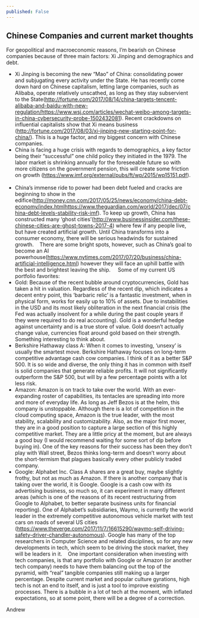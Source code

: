 ```yaml
---
published: False
---
```

## Chinese Companies and current market thoughts

For geopolitical and macroeconomic reasons, I’m bearish on Chinese companies because of three main factors: Xi Jinping and demographics and debt.
 
* Xi Jinping is becoming the new “Mao” of China: consolidating power and subjugating every activity under the State. He has recently come down hard on Chinese capitalism, letting large companies, such as Alibaba, operate relatively unscathed, as long as they stay subservient to the State(http://fortune.com/2017/08/14/china-targets-tencent-alibaba-and-baidu-with-new-regulation/https://www.wsj.com/articles/wechat-weibo-among-targets-in-china-cybersecurity-probe-1502432081). Recent crackdowns on influential capitalists show that Xi means business (http://fortune.com/2017/08/03/xi-jinping-new-starting-point-for-china/). This is a huge factor, and my biggest concern with Chinese companies.
 
* China is facing a huge crisis with regards to demographics, a key factor being their “successful” one child policy they initiated in the 1979. The labor market is shrinking annually for the foreseeable future so with more citizens on the government pension, this will create some friction on growth (https://www.imf.org/external/pubs/ft/wp/2015/wp15151.pdf).
 
* China’s immense ride to power had been debt fueled and cracks are beginning to show in the edifice(http://money.cnn.com/2017/05/25/news/economy/china-debt-economy/index.htmlhttps://www.theguardian.com/world/2017/dec/07/china-debt-levels-stability-risk-imf). To keep up growth, China has constructed many ‘ghost cities’(http://www.businessinsider.com/these-chinese-cities-are-ghost-towns-2017-4) where few if any people live, but have created artificial growth. Until China transforms into a consumer economy, there will be serious headwinds for sustained growth. 
 
There are some bright spots, however, such as China’s goal to become an AI powerhouse(https://www.nytimes.com/2017/07/20/business/china-artificial-intelligence.html) however they will face an uphill battle with the best and brightest leaving the ship.
 
 
Some of my current US portfolio favorites: 
 
* Gold: Because of the recent bubble around cryptocurrencies, Gold has taken a hit in valuation. Regardless of the recent dip, which indicates a decent entry point, this ‘barbaric relic’ is a fantastic investment, when in physical form, works for easily up to 10% of assets. Due to instabilities in the USD and its most likely obliteration in the next financial crisis (the Fed was actually insolvent for a while during the past couple years if they were required to do real accounting). Gold is a wonderful hedge against uncertainty and is a true store of value. Gold doesn’t actually change value, currencies float around gold based on their strength. Something interesting to think about.  
 
* Berkshire Hathaway class A: When it comes to investing, ‘unsexy’ is usually the smartest move. Berkshire Hathaway focuses on long-term competitive advantage cash cow companies. I think of it as a better S&P 500. It is so wide and diverse, the only thing it has in common with itself is solid companies that generate reliable profits. It will not significantly outperform the S&P 500, but will by a few percentage points with a lot less risk. 
 
* Amazon: Amazon is on track to take over the world. With an ever-expanding roster of capabilities, its tentacles are spreading into more and more of everyday life. As long as Jeff Bezos is at the helm, this company is unstoppable. Although there is a lot of competition in the cloud computing space, Amazon is the true leader, with the most stability, scalability and customizability. Also, as the major first mover, they are in a good position to capture a large section of this highly competitive market. They are a little pricy at the moment, but are always a good buy (I would recommend waiting for some sort of dip before buying in). One of the key reasons for their success has been they don’t play with Wall street, Bezos thinks long-term and doesn’t worry about the short-termism that plagues basically every other publicly traded company. 
 
* Google: Alphabet Inc. Class A shares are a great buy, maybe slightly frothy, but not as much as Amazon. If there is another company that is taking over the world, it is Google. Google is a cash cow with its advertising business, so much so, it can experiment in many different areas (which is one of the reasons of its recent restructuring from Google to Alphabet, to better separate business units for financial reporting). One of Alphabet’s subsidiaries, Waymo, is currently the world leader in the extremely competitive autonomous vehicle market with test cars on roads of several US cities (https://www.theverge.com/2017/11/7/16615290/waymo-self-driving-safety-driver-chandler-autonomous). Google has many of the top researchers in Computer Science and related disciplines, so for any new developments in tech, which seem to be driving the stock market, they will be leaders in it. 
 
One important consideration when investing with tech companies, is that any portfolio with Google or Amazon (or another tech company) needs to have them balancing out the top of the pyramid, with “real” tangible companies still making up a larger percentage. Despite current market and popular culture gyrations, high tech is not an end to itself, and is just a tool to improve existing processes. There is a bubble in a lot of tech at the moment, with inflated expectations, so at some point, there will be a degree of a correction. 

Andrew
